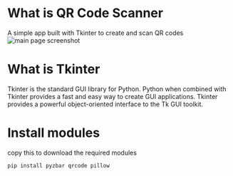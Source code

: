 # What is QR Code Scanner
A simple app built with Tkinter to create and scan QR codes
![main page screenshot]("https://github.com/Younesfdj/QR-Code-Scanner/blob/main/main%20page%20screenshot.png")
# What is Tkinter
Tkinter is the standard GUI library for Python. Python when combined with Tkinter provides a fast and easy way to create GUI applications. Tkinter provides a powerful object-oriented interface to the Tk GUI toolkit.
# Install modules
copy this to download the required modules

    pip install pyzbar qrcode pillow 
